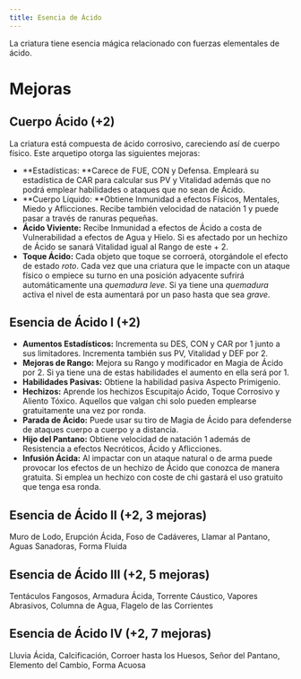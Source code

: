 ```yaml
---
title: Esencia de Ácido
---
```


La criatura tiene esencia mágica relacionado con fuerzas elementales de ácido.

# Mejoras

## Cuerpo Ácido (+2)

La criatura está compuesta de ácido corrosivo, careciendo así de cuerpo físico. Este arquetipo otorga las siguientes mejoras:

- **Estadísticas: **Carece de FUE, CON y Defensa. Empleará su estadística de CAR para calcular sus PV y Vitalidad además que no podrá emplear habilidades o ataques que no sean de Ácido.
- **Cuerpo Líquido: **Obtiene Inmunidad a efectos Físicos, Mentales, Miedo y Aflicciones. Recibe también velocidad de natación 1 y puede pasar a través de ranuras pequeñas. 
- **Ácido Viviente:** Recibe Inmunidad a efectos de Ácido a costa de Vulnerabilidad a efectos de Agua y Hielo. Si es afectado por un hechizo de Ácido se sanará Vitalidad igual al Rango de este + 2.
- **Toque Ácido:** Cada objeto que toque se corroerá, otorgándole el efecto de estado *roto*. Cada vez que una criatura que le impacte con un ataque físico o empiece su turno en una posición adyacente sufrirá automáticamente una *quemadura leve*. Si ya tiene una *quemadura* activa el nivel de esta aumentará por un paso hasta que sea *grave*.

## Esencia de Ácido I (+2)

- **Aumentos Estadísticos:** Incrementa su DES, CON y CAR por 1 junto a sus limitadores. Incrementa también sus PV, Vitalidad y DEF por 2.
- **Mejoras de Rango:** Mejora su Rango y modificador en Magia de Ácido por 2. Si ya tiene una de estas habilidades el aumento en ella será por 1. 
- **Habilidades Pasivas:** Obtiene la habilidad pasiva Aspecto Primigenio.
- **Hechizos:** Aprende los hechizos Escupitajo Ácido, Toque Corrosivo y Aliento Tóxico. Aquellos que valgan chi solo pueden emplearse gratuitamente una vez por ronda.
- **Parada de Ácido:** Puede usar su tiro de Magia de Ácido para defenderse de ataques cuerpo a cuerpo y a distancia.
- **Hijo del Pantano:** Obtiene velocidad de natación 1 además de Resistencia a efectos Necróticos, Ácido y Aflicciones. 
- **Infusión Ácida:** Al impactar con un ataque natural o de arma puede provocar los efectos de un hechizo de Ácido que conozca de manera gratuita. Si emplea un hechizo con coste de chi gastará el uso gratuito que tenga esa ronda.

## Esencia de Ácido II (+2, 3 mejoras)

Muro de Lodo, Erupción Ácida, Foso de Cadáveres, Llamar al Pantano, Aguas Sanadoras, Forma Fluida

## Esencia de Ácido III (+2, 5 mejoras)

Tentáculos Fangosos, Armadura Ácida, Torrente Cáustico, Vapores Abrasivos, Columna de Agua, Flagelo de las Corrientes

## Esencia de Ácido IV (+2, 7 mejoras)

Lluvia Ácida, Calcificación, Corroer hasta los Huesos, Señor del Pantano, Elemento del Cambio, Forma Acuosa

